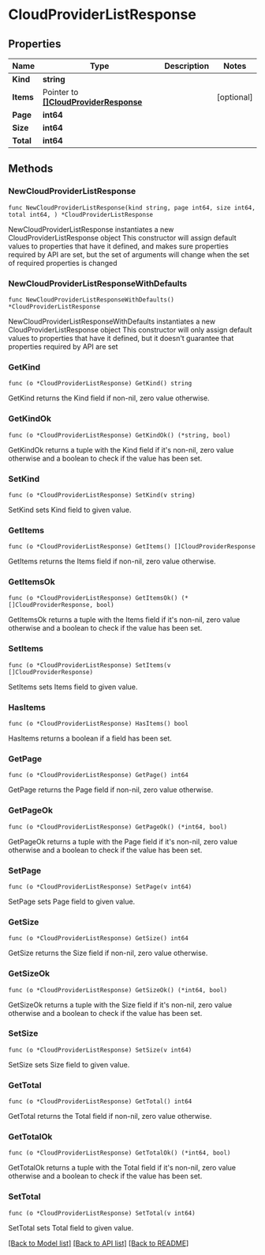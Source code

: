 # CloudProviderListResponse

## Properties

Name | Type | Description | Notes
------------ | ------------- | ------------- | -------------
**Kind** | **string** |  | 
**Items** | Pointer to [**[]CloudProviderResponse**](CloudProviderResponse.md) |  | [optional] 
**Page** | **int64** |  | 
**Size** | **int64** |  | 
**Total** | **int64** |  | 

## Methods

### NewCloudProviderListResponse

`func NewCloudProviderListResponse(kind string, page int64, size int64, total int64, ) *CloudProviderListResponse`

NewCloudProviderListResponse instantiates a new CloudProviderListResponse object
This constructor will assign default values to properties that have it defined,
and makes sure properties required by API are set, but the set of arguments
will change when the set of required properties is changed

### NewCloudProviderListResponseWithDefaults

`func NewCloudProviderListResponseWithDefaults() *CloudProviderListResponse`

NewCloudProviderListResponseWithDefaults instantiates a new CloudProviderListResponse object
This constructor will only assign default values to properties that have it defined,
but it doesn't guarantee that properties required by API are set

### GetKind

`func (o *CloudProviderListResponse) GetKind() string`

GetKind returns the Kind field if non-nil, zero value otherwise.

### GetKindOk

`func (o *CloudProviderListResponse) GetKindOk() (*string, bool)`

GetKindOk returns a tuple with the Kind field if it's non-nil, zero value otherwise
and a boolean to check if the value has been set.

### SetKind

`func (o *CloudProviderListResponse) SetKind(v string)`

SetKind sets Kind field to given value.


### GetItems

`func (o *CloudProviderListResponse) GetItems() []CloudProviderResponse`

GetItems returns the Items field if non-nil, zero value otherwise.

### GetItemsOk

`func (o *CloudProviderListResponse) GetItemsOk() (*[]CloudProviderResponse, bool)`

GetItemsOk returns a tuple with the Items field if it's non-nil, zero value otherwise
and a boolean to check if the value has been set.

### SetItems

`func (o *CloudProviderListResponse) SetItems(v []CloudProviderResponse)`

SetItems sets Items field to given value.

### HasItems

`func (o *CloudProviderListResponse) HasItems() bool`

HasItems returns a boolean if a field has been set.

### GetPage

`func (o *CloudProviderListResponse) GetPage() int64`

GetPage returns the Page field if non-nil, zero value otherwise.

### GetPageOk

`func (o *CloudProviderListResponse) GetPageOk() (*int64, bool)`

GetPageOk returns a tuple with the Page field if it's non-nil, zero value otherwise
and a boolean to check if the value has been set.

### SetPage

`func (o *CloudProviderListResponse) SetPage(v int64)`

SetPage sets Page field to given value.


### GetSize

`func (o *CloudProviderListResponse) GetSize() int64`

GetSize returns the Size field if non-nil, zero value otherwise.

### GetSizeOk

`func (o *CloudProviderListResponse) GetSizeOk() (*int64, bool)`

GetSizeOk returns a tuple with the Size field if it's non-nil, zero value otherwise
and a boolean to check if the value has been set.

### SetSize

`func (o *CloudProviderListResponse) SetSize(v int64)`

SetSize sets Size field to given value.


### GetTotal

`func (o *CloudProviderListResponse) GetTotal() int64`

GetTotal returns the Total field if non-nil, zero value otherwise.

### GetTotalOk

`func (o *CloudProviderListResponse) GetTotalOk() (*int64, bool)`

GetTotalOk returns a tuple with the Total field if it's non-nil, zero value otherwise
and a boolean to check if the value has been set.

### SetTotal

`func (o *CloudProviderListResponse) SetTotal(v int64)`

SetTotal sets Total field to given value.



[[Back to Model list]](../README.md#documentation-for-models) [[Back to API list]](../README.md#documentation-for-api-endpoints) [[Back to README]](../README.md)


